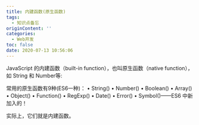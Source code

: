 ```yaml
---
title: 内建函数(原生函数)
tags:
  - 知识点备忘
originContent: ''
categories:
  - Web开发
toc: false
date: 2020-07-13 10:56:06
---
```


JavaScript 的内建函数（built-in function），也叫原生函数（native function），如 String 和 Number等:

常用的原生函数有9种(ES6一种)：
• String()
• Number()
• Boolean()
• Array()
• Object()
• Function()
• RegExp()
• Date()
• Error()
• Symbol()——ES6 中新加入的！

实际上，它们就是内建函数。